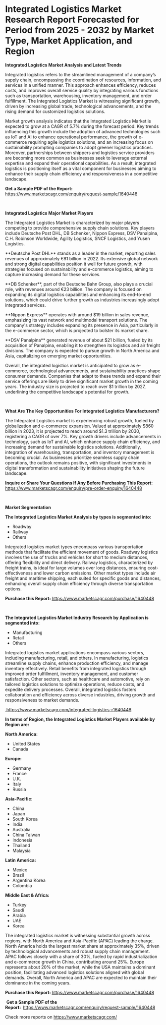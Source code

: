 <p><h1>Integrated Logistics Market Research Report Forecasted for Period from 2025 -  2032 by Market Type, Market Application, and Region</h1></p><p><strong>Integrated Logistics Market Analysis and Latest Trends</strong></p>
<p><p>Integrated logistics refers to the streamlined management of a company’s supply chain, encompassing the coordination of resources, information, and services in a unified manner. This approach enhances efficiency, reduces costs, and improves overall service quality by integrating various functions such as transportation, warehousing, inventory management, and order fulfillment. The Integrated Logistics Market is witnessing significant growth, driven by increasing global trade, technological advancements, and the rising demand for customized logistics solutions.</p><p>Market growth analysis indicates that the Integrated Logistics Market is expected to grow at a CAGR of 5.7% during the forecast period. Key trends influencing this growth include the adoption of advanced technologies such as IoT and AI to enhance operational performance, the growth of e-commerce requiring agile logistics solutions, and an increasing focus on sustainability prompting companies to adopt greener logistics practices. Moreover, partnerships between shippers and logistics service providers are becoming more common as businesses seek to leverage external expertise and expand their operational capabilities. As a result, integrated logistics is positioning itself as a vital component for businesses aiming to enhance their supply chain efficiency and responsiveness in a competitive landscape.</p></p>
<p><strong>Get a Sample PDF of the Report:&nbsp;</strong> <a href="https://www.marketscagr.com/enquiry/request-sample/1640448?utm_campaign=2754&utm_medium=2&utm_source=Github&utm_content=ia&utm_term=09032025&utm_id=integrated-logistics">https://www.marketscagr.com/enquiry/request-sample/1640448</a></p>
<p>&nbsp;</p>
<p><strong>Integrated Logistics Major Market Players</strong></p>
<p><p>The Integrated Logistics Market is characterized by major players competing to provide comprehensive supply chain solutions. Key players include Deutsche Post DHL, DB Schenker, Nippon Express, DSV Panalpina, C.H. Robinson Worldwide, Agility Logistics, SNCF Logistics, and Yusen Logistics.</p><p>**Deutsche Post DHL** stands as a leader in the market, reporting sales revenues of approximately €81 billion in 2022. Its extensive global network and strong digital capabilities position it well for future growth, with strategies focused on sustainability and e-commerce logistics, aiming to capture increasing demand for these services.</p><p>**DB Schenker**, part of the Deutsche Bahn Group, also plays a crucial role, with revenues around €23 billion. The company is focused on expanding its digital logistics capabilities and enhancing its end-to-end solutions, which could drive further growth as industries increasingly adopt integrated services.</p><p>**Nippon Express** operates with around $19 billion in sales revenue, emphasizing its vast network and multimodal transport solutions. The company's strategy includes expanding its presence in Asia, particularly in the e-commerce sector, which is projected to bolster its market share.</p><p>**DSV Panalpina** generated revenue of about $21 billion, fueled by its acquisition of Panalpina, enabling it to strengthen its logistics and air freight divisions. The company is expected to pursue growth in North America and Asia, capitalizing on emerging market opportunities.</p><p>Overall, the integrated logistics market is anticipated to grow as e-commerce, technological advancements, and sustainability practices shape consumer demands. Companies that adapt to these trends and expand their service offerings are likely to drive significant market growth in the coming years. The industry size is projected to reach over $1 trillion by 2027, underlining the competitive landscape's potential for growth.</p></p>
<p>&nbsp;</p>
<p><strong>What Are The Key Opportunities For Integrated Logistics Manufacturers?</strong></p>
<p><p>The Integrated Logistics market is experiencing robust growth, fueled by globalization and e-commerce expansion. Valued at approximately $860 billion in 2023, it is projected to reach around $1.3 trillion by 2030, registering a CAGR of over 7%. Key growth drivers include advancements in technology, such as IoT and AI, which enhance supply chain efficiency, and increasing demand for sustainable logistics solutions. Additionally, integration of warehousing, transportation, and inventory management is becoming crucial. As businesses prioritize seamless supply chain operations, the outlook remains positive, with significant investments in digital transformation and sustainability initiatives shaping the future landscape.</p></p>
<p><strong>Inquire or Share Your Questions If Any Before Purchasing This Report:</strong> <a href="https://www.marketscagr.com/enquiry/pre-order-enquiry/1640448?utm_campaign=2754&utm_medium=2&utm_source=Github&utm_content=ia&utm_term=09032025&utm_id=integrated-logistics">https://www.marketscagr.com/enquiry/pre-order-enquiry/1640448</a></p>
<p>&nbsp;</p>
<p><strong>Market Segmentation</strong></p>
<p><strong>The Integrated Logistics Market Analysis by types is segmented into:</strong></p>
<p><ul><li>Roadway</li><li>Railway</li><li>Others</li></ul></p>
<p><p>Integrated logistics market types encompass various transportation methods that facilitate the efficient movement of goods. Roadway logistics involves the use of trucks and vehicles for short to medium distances, offering flexibility and direct delivery. Railway logistics, characterized by freight trains, is ideal for large volumes over long distances, ensuring cost-effectiveness and lower carbon emissions. Other market types include air freight and maritime shipping, each suited for specific goods and distances, enhancing overall supply chain efficiency through diverse transportation options.</p></p>
<p><strong>Purchase this Report:&nbsp;</strong><a href="https://www.marketscagr.com/purchase/1640448?utm_campaign=2754&utm_medium=2&utm_source=Github&utm_content=ia&utm_term=09032025&utm_id=integrated-logistics">https://www.marketscagr.com/purchase/1640448</a></p>
<p>&nbsp;</p>
<p><strong>The Integrated Logistics Market Industry Research by Application is segmented into:</strong></p>
<p><ul><li>Manufacturing</li><li>Retail</li><li>Others</li></ul></p>
<p><p>Integrated logistics market applications encompass various sectors, including manufacturing, retail, and others. In manufacturing, logistics streamline supply chains, enhance production efficiency, and manage inventory effectively. Retail benefits from integrated logistics through improved order fulfillment, inventory management, and customer satisfaction. Other sectors, such as healthcare and automotive, rely on tailored logistics solutions to optimize operations, reduce costs, and expedite delivery processes. Overall, integrated logistics fosters collaboration and efficiency across diverse industries, driving growth and responsiveness to market demands.</p></p>
<p><a href="https://www.marketscagr.com/integrated-logistics-r1640448?utm_campaign=2754&utm_medium=2&utm_source=Github&utm_content=ia&utm_term=09032025&utm_id=integrated-logistics">&nbsp;https://www.marketscagr.com/integrated-logistics-r1640448</a></p>
<p><strong>In terms of Region, the Integrated Logistics Market Players available by Region are:</strong></p>
<p>
    <p> <strong> North America: </strong>
        <ul>
            <li>United States</li>
            <li>Canada</li>
        </ul>
        </p> 
    <p> <strong> Europe: </strong>
        <ul>
            <li>Germany</li>
            <li>France</li>
            <li>U.K.</li>
            <li>Italy</li>
            <li>Russia</li>
        </ul>
        </p> 
    <p> <strong> Asia-Pacific: </strong>
        <ul>
            <li>China</li>
            <li>Japan</li>
            <li>South Korea</li>
            <li>India</li>
            <li>Australia</li>
            <li>China Taiwan</li>
            <li>Indonesia</li>
            <li>Thailand</li>
            <li>Malaysia</li>
        </ul>
        </p> 
    <p> <strong> Latin America: </strong>
        <ul>
            <li>Mexico</li>
            <li>Brazil</li>
            <li>Argentina Korea</li>
            <li>Colombia</li>
        </ul>
        </p> 
    <p> <strong> Middle East & Africa: </strong>
        <ul>
            <li>Turkey</li>
            <li>Saudi</li>
            <li>Arabia</li>
            <li>UAE</li>
            <li>Korea</li>
        </ul>
    </p>
    </p>
<p><p>The integrated logistics market is witnessing substantial growth across regions, with North America and Asia-Pacific (APAC) leading the charge. North America holds the largest market share at approximately 35%, driven by technological advancements and robust supply chain management. APAC follows closely with a share of 30%, fueled by rapid industrialization and e-commerce growth in China, contributing around 25%. Europe represents about 20% of the market, while the USA maintains a dominant position, facilitating advanced logistics solutions aligned with global demands. Overall, North America and APAC are expected to maintain their dominance in the coming years.</p></p>
<p><strong>Purchase this Report: </strong><a href="https://www.marketscagr.com/purchase/1640448?utm_campaign=2754&utm_medium=2&utm_source=Github&utm_content=ia&utm_term=09032025&utm_id=integrated-logistics">https://www.marketscagr.com/purchase/1640448</a></p>
<p>&nbsp;<strong>Get a Sample PDF of the Report:&nbsp;&nbsp;</strong><a href="https://www.marketscagr.com/enquiry/request-sample/1640448?utm_campaign=2754&utm_medium=2&utm_source=Github&utm_content=ia&utm_term=09032025&utm_id=integrated-logistics">https://www.marketscagr.com/enquiry/request-sample/1640448</a></p>
<p><strong></strong></p>
<p>Check more reports on <a href="https://www.marketscagr.com/?utm_campaign=2754&utm_medium=2&utm_source=Github&utm_content=ia&utm_term=09032025&utm_id=integrated-logistics">https://www.marketscagr.com/</a></p>